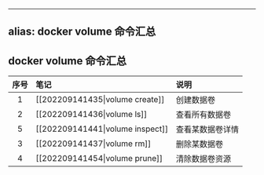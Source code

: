 
---
alias: docker volume 命令汇总
---

## docker volume 命令汇总

| 序号 | 笔记 | 说明 |
| :-: | :- | :- |
| 1 | [[202209141435\|volume create]] | 创建数据卷 |
| 2 | [[202209141436\|volume ls]] | 查看所有数据卷 |
| 5 | [[202209141441\|volume inspect]] | 查看某数据卷详情 |
| 3 | [[202209141437\|volume rm]] | 删除某数据卷 |
| 4 | [[202209141454\|volume prune]] | 清除数据卷资源 |
